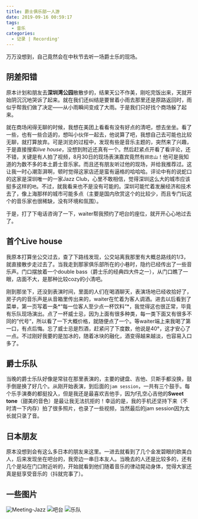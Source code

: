 ```yaml
---
title: 爵士俱乐部一人游
date: 2019-09-16 00:59:17
tags:
  - 音乐
categories:
  - 记录 | Recording'
---
```

万万没想到，自己竟然会在中秋节去听一场爵士乐的现场。

<!-- more -->

## 阴差阳错

原本计划和朋友去**深圳湾公园**散散步的，结果天公不作美，刚吃完饭出来，天就开始阴沉沉地哭诉了起来。就在我们还纠结是要冒着小雨去那里还是原路返回时，雨似乎帮我们做了决定——从小雨瞬间变成了大雨。于是我们只好找个商场躲了起来。

就在商场闲得无聊的时候，我想在美团上看看有没有好点的清吧，想去坐坐。看了一些，也有一些合适的，想叫小伙伴一起去，他说算了吧，我想自己去可能也比较无聊，就打算放弃。可是浏览的过程中，发现有些是音乐主题的，突然来了兴趣，于是直接搜索*live house*，没想到附近还真有一个。然后赶紧点开看了看评论，还不错，关键是有人拍了视频，8月30日的现场表演嘉宾竟然有`顾忠山`！他可是我知道的为数不多的本土爵士音乐家。而且还有朋友听过他的现场，并给我推荐过。这让我一时心潮澎湃啊，顿时觉得这家店还是蛮有逼格的哈哈哈。评论中有的说蛇口的这家是深圳唯一的一家Jazz Club，心里不敢相信，觉得深圳这么大的城市应该挺多这样的`吧`。不过，就我看来也不是没有可能的。深圳可能忙着发展经济和技术去了，像上海那样的城市可能多点（主要是国内欣赏这个的比较少，而且专门玩这个的音乐家也很稀缺，没有环境和氛围）。

于是，打了下电话咨询了一下，waiter帮我预约了吧台的座位，就开开心心地过去了。

## 首个Live house

我原本打算坐公交过去，查了下路线发现，公交站离我那里有大概总路线的1/3，就直接散步走过去了。当我走到那家俱乐部所在的小巷时，隐约已经传出了一些音乐声。门口摆放着一个double bass（爵士乐的经典四大件之一），从门口瞧了一眼，店面不大，是那种比较cozy的小清吧。

刚到那坐下，还没到表演时间，里面的人们在喝酒聊天，表演场地已经收拾好了，房子内的音乐声是从音箱里传出来的，waiter在忙着为客人调酒。进去以后看到了菜单，第一页写着一条*“每一位客人至少点一杯饮料“*，我觉得这也很正常，毕竟有乐队现场演出。点了一杯威士忌，因为上面有很多种类，每一类下面又有很多不同的”代号“，所以看了一下大概价格，就随便点了一个。等waiter端上来我喝了第一口，有点后悔。忘了威士忌是烈酒，赶紧问了下度数，他说是40°，这才安心了一点。不过刚好我要的是加冰的，随着冰块的融化，酒变得越来越淡，也容易入口多了。

## 爵士乐队

当晚的爵士乐队好像是常驻在那里表演的，主要的键盘、吉他、贝斯手都没换，鼓手倒是换了好几个。从刚开始表演，到后面的`jam session`，一共有三个鼓手。每个乐手演奏的都挺投入，但是我还是最喜欢吉他手，因为f孔空心吉他的**Sweet tone**（甜美的音色）是最让我无法抗拒的！幸运的是，我的手机还坚持下来（不时清一下内存）拍了很多照片，也录了一些视频，当然最后的jam session因为太长就只录了音。

## 日本朋友

原本没想到会有这么多日本的朋友来这里。一进去就看到了几个金发碧眼的欧美白人，后来发现坐在吧台的，我旁边一串日本友人。当晚去的人还是比较多的，还有几个是站在门口附近听的，开始就看到他们随着音乐的律动晃动身体，觉得大家还真是挺享受音乐的（抖就完事了）。

## 一些图片
![Meeting-Jazz](https://hexo-blog-oliv.oss-cn-beijing.aliyuncs.com/202103/%E7%88%B5%E5%A3%AB%E4%BF%B1%E4%B9%90%E9%83%A8%E4%B8%80%E4%BA%BA%E6%B8%B8/Meeting-Jazz.jpg "Meeting-Jazz")
![吧台](https://hexo-blog-oliv.oss-cn-beijing.aliyuncs.com/202103/%E7%88%B5%E5%A3%AB%E4%BF%B1%E4%B9%90%E9%83%A8%E4%B8%80%E4%BA%BA%E6%B8%B8/drinks.jpg "吧台")
![乐队](https://hexo-blog-oliv.oss-cn-beijing.aliyuncs.com/202103/%E7%88%B5%E5%A3%AB%E4%BF%B1%E4%B9%90%E9%83%A8%E4%B8%80%E4%BA%BA%E6%B8%B8/band.jpg "乐队")